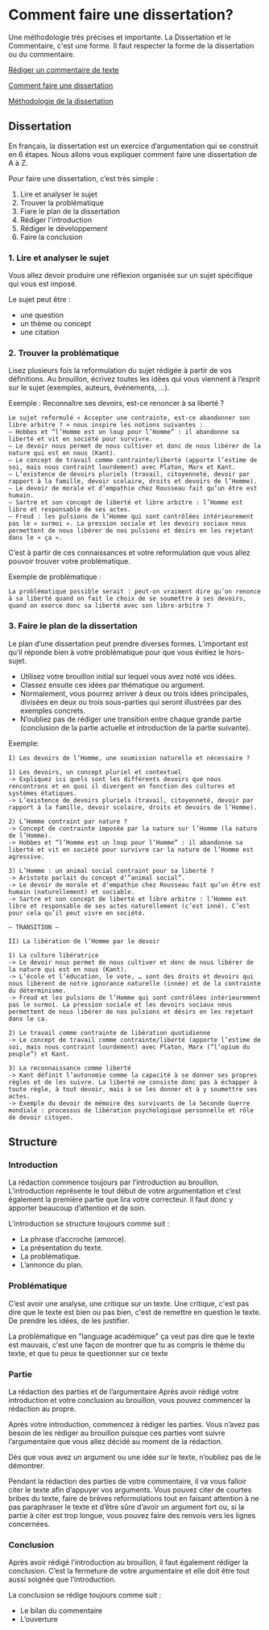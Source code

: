 # Comment faire une dissertation?

Une méthodologie très précises et importante. La Dissertation et le Commentaire, c'est une forme.
Il faut respecter la forme de la dissertation ou du commentaire.

[Rédiger un commentaire de texte](https://www.scribbr.fr/le-commentaire-de-texte/rediger-un-commentaire-de-texte/)

[Comment faire une dissertation](https://www.scribbr.fr/dissertation-fr/comment-faire-une-dissertation/)

[Méthodologie de la dissertation](https://github.com/cielgrisdemoscou/ios-tutorial-code/files/6027903/methodologie-de-la-dissertation.pdf)

## Dissertation

En français, la dissertation est un exercice d’argumentation qui se construit en 6 étapes. Nous allons vous expliquer comment faire une dissertation de A à Z.

Pour faire une dissertation, c’est très simple :

1. Lire et analyser le sujet
2. Trouver la problématique
3. Fiare le plan de la dissertation
4. Rédiger l'introduction
5. Rédiger le développement
6. Faire la conclusion

### 1. Lire et analyser le sujet

Vous allez devoir produire une réflexion organisée sur un sujet spécifique qui vous est imposé.

Le sujet peut être :

- une question
- un thème ou concept
- une citation

### 2. Trouver la problématique

Lisez plusieurs fois la reformulation du sujet rédigée à partir de vos définitions. Au brouillon, écrivez toutes les idées qui vous viennent à l’esprit sur le sujet (exemples, auteurs, événements, …).

Exemple : Reconnaître ses devoirs, est-ce renoncer à sa liberté ?

```
Le sujet reformulé « Accepter une contrainte, est-ce abandonner son libre arbitre ? » nous inspire les notions suivantes :
– Hobbes et “l’Homme est un loup pour l’Homme” : il abandonne sa liberté et vit en société pour survivre.
– Le devoir nous permet de nous cultiver et donc de nous libérer de la nature qui est en nous (Kant).
– Le concept de travail comme contrainte/liberté (apporte l’estime de soi, mais nous contraint lourdement) avec Platon, Marx et Kant.
– L’existence de devoirs pluriels (travail, citoyenneté, devoir par rapport à la famille, devoir scolaire, droits et devoirs de l’Homme).
– Le devoir de morale et d’empathie chez Rousseau fait qu’un être est humain.
– Sartre et son concept de liberté et libre arbitre : l’Homme est libre et responsable de ses actes.
– Freud : les pulsions de l’Homme qui sont contrôlées intérieurement pas le « surmoi ». La pression sociale et les devoirs sociaux nous permettent de nous libérer de nos pulsions et désirs en les rejetant dans le « ça ».
```

C’est à partir de ces connaissances et votre reformulation que vous allez pouvoir trouver votre problématique.

Exemple de problématique :

`La problématique possible serait : peut-on vraiment dire qu’on renonce à sa liberté quand on fait le choix de se soumettre à ses devoirs, quand on exerce donc sa liberté avec son libre-arbitre ?`

### 3. Faire le plan de la dissertation

Le plan d’une dissertation peut prendre diverses formes. L’important est qu’il réponde bien à votre problématique pour que vous évitiez le hors-sujet.

- Utilisez votre brouillon initial sur lequel vous avez noté vos idées.
- Classez ensuite ces idées par thématique ou argument.
- Normalement, vous pourrez arriver à deux ou trois idées principales, divisées en deux ou trois sous-parties qui seront illustrées par des exemples concrets.
- N’oubliez pas de rédiger une transition entre chaque grande partie (conclusion de la partie actuelle et introduction de la partie suivante).

Exemple:

```
I) Les devoirs de l’Homme, une soumission naturelle et nécessaire ?

1) Les devoirs, un concept pluriel et contextuel
-> Expliquez ici quels sont les différents devoirs que nous rencontrons et en quoi il divergent en fonction des cultures et systèmes étatiques.
-> L’existence de devoirs pluriels (travail, citoyenneté, devoir par rapport à la famille, devoir scolaire, droits et devoirs de l’Homme).

2) L’Homme contraint par nature ?
-> Concept de contrainte imposée par la nature sur l’Homme (la nature de l’Homme).
-> Hobbes et “l’Homme est un loup pour l’Homme” : il abandonne sa liberté et vit en société pour survivre car la nature de l’Homme est agressive.

3) L’Homme : un animal social contraint pour sa liberté ?
-> Aristote parlait du concept d’”animal social”.
-> Le devoir de morale et d’empathie chez Rousseau fait qu’un être est humain (naturellement) et sociable.
-> Sartre et son concept de liberté et libre arbitre : l’Homme est libre et responsable de ses actes naturellement (c’est inné). C’est pour cela qu’il peut vivre en société.

– TRANSITION –

II) La libération de l’Homme par le devoir

1) La culture libératrice
-> Le devoir nous permet de nous cultiver et donc de nous libérer de la nature qui est en nous (Kant).
-> L’école et l’éducation, le vote, … sont des droits et devoirs qui nous libèrent de notre ignorance naturelle (innée) et de la contrainte du déterminisme.
-> Freud et les pulsions de l’Homme qui sont contrôlées intérieurement pas le surmoi. La pression sociale et les devoirs sociaux nous permettent de nous libérer de nos pulsions et désirs en les rejetant dans le ca.

2) Le travail comme contrainte de libération quotidienne
-> Le concept de travail comme contrainte/liberté (apporte l’estime de soi, mais nous contraint lourdement) avec Platon, Marx (“l’opium du peuple”) et Kant.

3) La reconnaissance comme liberté
-> Kant définit l’autonomie comme la capacité à se donner ses propres règles et de les suivre. La liberté ne consiste donc pas à échapper à toute règle, à tout devoir, mais à se les donner et à y soumettre ses actes.
-> Exemple du devoir de mémoire des survivants de la Seconde Guerre mondiale : processus de libération psychologique personnelle et rôle de devoir citoyen.
```

## Structure

### Introduction

La rédaction commence toujours par l’introduction au brouillon. L’introduction représente le tout début de votre argumentation et c’est également la première partie que lira votre correcteur. Il faut donc y apporter beaucoup d’attention et de soin.

L’introduction se structure toujours comme suit :

- La phrase d’accroche (amorce).
- La présentation du texte.
- La problématique.
- L’annonce du plan.

### Problématique

C’est avoir une analyse, une critique sur un texte. Une critique, c'est pas dire que le texte est bien ou pas bien, c'est de remettre en question le texte. De prendre les idées, de les justifier.

La problématique en "language académique" ça veut pas dire que le texte est mauvais, c'est une façon de montrer que tu as compris le thème du texte, et que tu peux te questionner sur ce texte

### Partie

La rédaction des parties et de l’argumentaire
Après avoir rédigé votre introduction et votre conclusion au brouillon, vous pouvez commencer la rédaction au propre.

Après votre introduction, commencez à rédiger les parties. Vous n’avez pas besoin de les rédiger au brouillon puisque ces parties vont suivre l’argumentaire que vous allez décidé au moment de la rédaction.

Dès que vous avez un argument ou une idée sur le texte, n’oubliez pas de le démontrer.

Pendant la rédaction des parties de votre commentaire, il va vous falloir citer le texte afin d’appuyer vos arguments. Vous pouvez citer de courtes bribes du texte, faire de brèves reformulations tout en faisant attention à ne pas paraphraser le texte et d’être sûre d’avoir un argument fort ou, si la partie à citer est trop longue, vous pouvez faire des renvois vers les lignes concernées.

### Conclusion

Après avoir rédigé l’introduction au brouillon, il faut également rédiger la conclusion. C’est la fermeture de votre argumentaire et elle doit être tout aussi soignée que l’introduction.

La conclusion se rédige toujours comme suit :

- Le bilan du commentaire
- L’ouverture